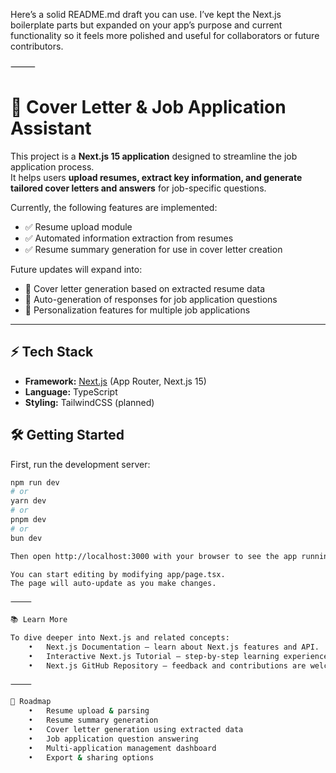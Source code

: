 Here’s a solid README.md draft you can use. I’ve kept the Next.js boilerplate parts but expanded on your app’s purpose and current functionality so it feels more polished and useful for collaborators or future contributors.

⸻


# 📄 Cover Letter & Job Application Assistant

This project is a **Next.js 15 application** designed to streamline the job application process.  
It helps users **upload resumes, extract key information, and generate tailored cover letters and answers** for job-specific questions.  

Currently, the following features are implemented:
- ✅ Resume upload module  
- ✅ Automated information extraction from resumes  
- ✅ Resume summary generation for use in cover letter creation  

Future updates will expand into:
- 🚀 Cover letter generation based on extracted resume data  
- 🚀 Auto-generation of responses for job application questions  
- 🚀 Personalization features for multiple job applications  

---

## ⚡ Tech Stack

- **Framework:** [Next.js](https://nextjs.org) (App Router, Next.js 15)  
- **Language:** TypeScript  
- **Styling:** TailwindCSS (planned)

## 🛠 Getting Started

First, run the development server:

```bash
npm run dev
# or
yarn dev
# or
pnpm dev
# or
bun dev

Then open http://localhost:3000 with your browser to see the app running.

You can start editing by modifying app/page.tsx.
The page will auto-update as you make changes.

⸻

📚 Learn More

To dive deeper into Next.js and related concepts:
	•	Next.js Documentation – learn about Next.js features and API.
	•	Interactive Next.js Tutorial – step-by-step learning experience.
	•	Next.js GitHub Repository – feedback and contributions are welcome!

⸻

📌 Roadmap
	•	Resume upload & parsing
	•	Resume summary generation
	•	Cover letter generation using extracted data
	•	Job application question answering
	•	Multi-application management dashboard
	•	Export & sharing options
